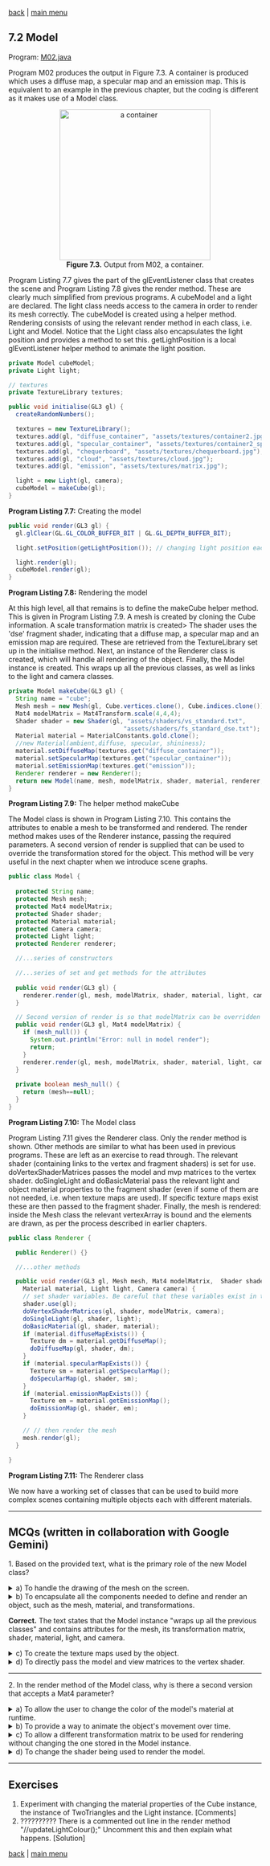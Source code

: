 [back](ch7.md) | [main menu](../README.md)
 
## 7.2 Model

Program: [M02.java](/ch7_classes/ch7_2_model)

Program M02 produces the output in Figure 7.3. A container is produced which uses a diffuse map, a specular map and an emission map. This is equivalent to an example in the previous chapter, but the coding is different as it makes use of a Model class.

<p align="center">
  <img src="ch7_img/ch7_2_model.png" alt="a container" width="300"><br>
  <strong>Figure 7.3.</strong> Output from M02, a container.
</p>

Program Listing 7.7 gives the part of the glEventListener class that creates the scene and Program Listing 7.8 gives the render method. These are clearly much simplified from previous programs. A cubeModel and a light are declared. The light class needs access to the camera in order to render its mesh correctly. The cubeModel is created using a helper method. Rendering consists of using the relevant render method in each class, i.e. Light and Model. Notice that the Light class also encapsulates the light position and provides a method to set this. getLightPosition is a local glEventListener helper method to animate the light position.

```java
private Model cubeModel;
private Light light;

// textures
private TextureLibrary textures;

public void initialise(GL3 gl) {
  createRandomNumbers();

  textures = new TextureLibrary();
  textures.add(gl, "diffuse_container", "assets/textures/container2.jpg");
  textures.add(gl, "specular_container", "assets/textures/container2_specular.jpg");
  textures.add(gl, "chequerboard", "assets/textures/chequerboard.jpg");
  textures.add(gl, "cloud", "assets/textures/cloud.jpg");
  textures.add(gl, "emission", "assets/textures/matrix.jpg");

  light = new Light(gl, camera);
  cubeModel = makeCube(gl);                             
}
```

**Program Listing 7.7:** Creating the model

```java
public void render(GL3 gl) {
  gl.glClear(GL.GL_COLOR_BUFFER_BIT | GL.GL_DEPTH_BUFFER_BIT);

  light.setPosition(getLightPosition()); // changing light position each frame

  light.render(gl);
  cubeModel.render(gl);
}
```

**Program Listing 7.8:** Rendering the model

At this high level, all that remains is to define the makeCube helper method. This is given in Program Listing 7.9. A mesh is created by cloning the Cube information. A scale transformation matrix is created> The shader uses the 'dse' fragment shader, indicating that a diffuse map, a specular map and an emission map are required. These are retrieved from the TextureLibrary set up in the initialise method. Next, an instance of the Renderer class is created, which will handle all rendering of the object. Finally, the Model instance is created. This wraps up all the previous classes, as well as links to the light and camera classes.

```java
private Model makeCube(GL3 gl) {
  String name = "cube";
  Mesh mesh = new Mesh(gl, Cube.vertices.clone(), Cube.indices.clone());
  Mat4 modelMatrix = Mat4Transform.scale(4,4,4);
  Shader shader = new Shader(gl, "assets/shaders/vs_standard.txt", 
                                "assets/shaders/fs_standard_dse.txt");
  Material material = MaterialConstants.gold.clone(); 
  //new Material(ambient,diffuse, specular, shininess);
  material.setDiffuseMap(textures.get("diffuse_container"));
  material.setSpecularMap(textures.get("specular_container"));
  material.setEmissionMap(textures.get("emission"));
  Renderer renderer = new Renderer();
  return new Model(name, mesh, modelMatrix, shader, material, renderer, light, camera);
}
```

**Program Listing 7.9:** The helper method makeCube


The Model class is shown in Program Listing 7.10. This contains the attributes to enable a mesh to be transformed and rendered. The render method makes uses of the Renderer instance, passing the required parameters. A second version of render is supplied that can be used to override the transformation stored for the object. This method will be very useful in the next chapter when we introduce scene graphs.

```java
public class Model {
  
  protected String name;
  protected Mesh mesh;
  protected Mat4 modelMatrix;
  protected Shader shader;
  protected Material material;
  protected Camera camera;
  protected Light light;
  protected Renderer renderer;

  //...series of constructors

  //...series of set and get methods for the attributes
  
  public void render(GL3 gl) {
    renderer.render(gl, mesh, modelMatrix, shader, material, light, camera);
  }

  // Second version of render is so that modelMatrix can be overridden with a new parameter.  
  public void render(GL3 gl, Mat4 modelMatrix) {
    if (mesh_null()) {
      System.out.println("Error: null in model render");
      return;
    }
    renderer.render(gl, mesh, modelMatrix, shader, material, light, camera);
  } 
  
  private boolean mesh_null() {
    return (mesh==null);
  }
}
```

**Program Listing 7.10:** The Model class

Program Listing 7.11 gives the Renderer class. Only the render method is shown. Other methods are similar to what has been used in previous programs. These are left as an exercise to read through. The relevant shader (containing links to the vertex and fragment shaders) is set for use. doVertexShaderMatrices passes the model and mvp matrices to the vertex shader. doSingleLight and doBasicMaterial pass the relevant light and object material properties to the fragment shader (even if some of them are not needed, i.e. when texture maps are used). If specific texture maps exist these are then passed to the fragment shader. Finally, the mesh is rendered: inside the Mesh class the relevant vertexArray is bound and the elements are drawn, as per the process described in earlier chapters.

```java
public class Renderer {

  public Renderer() {}

  //...other methods

  public void render(GL3 gl, Mesh mesh, Mat4 modelMatrix,  Shader shader, 
    Material material, Light light, Camera camera) {
    // set shader variables. Be careful that these variables exist in the shader
    shader.use(gl);
    doVertexShaderMatrices(gl, shader, modelMatrix, camera);
    doSingleLight(gl, shader, light);
    doBasicMaterial(gl, shader, material);
    if (material.diffuseMapExists()) {
      Texture dm = material.getDiffuseMap();
      doDiffuseMap(gl, shader, dm);
    }
    if (material.specularMapExists()) {
      Texture sm = material.getSpecularMap();
      doSpecularMap(gl, shader, sm);
    }
    if (material.emissionMapExists()) {
      Texture em = material.getEmissionMap();
      doEmissionMap(gl, shader, em);
    }

    // // then render the mesh
    mesh.render(gl);
  }

}
```

**Program Listing 7.11:** The Renderer class

We now have a working set of classes that can be used to build more complex scenes containing multiple objects each with different materials.



---

## MCQs (written in collaboration with Google Gemini)

<p>1. Based on the provided text, what is the primary role of the new Model class?</p>
<details>
<summary>a) To handle the drawing of the mesh on the screen.</summary>
<p><b>Incorrect.</b> The Renderer class is responsible for the actual drawing (rendering) of the mesh.</p>
</details>
<details>
<summary>b) To encapsulate all the components needed to define and render an object, such as the mesh, material, and transformations.</p>
<p><b>Correct.</b> The text states that the Model instance "wraps up all the previous classes" and contains attributes for the mesh, its transformation matrix, shader, material, light, and camera.</p>
</details>
<details>
<summary>c) To create the texture maps used by the object.</summary>
<p><b>Incorrect.</b> The TextureLibrary and Material classes handle the textures, while the Model class just holds a reference to the Material.</p>
</details>
<details>
<summary>d) To directly pass the model and view matrices to the vertex shader.</summary>
<p><b>Incorrect.</b> The Renderer class has a specific method doVertexShaderMatrices for this purpose. The Model class holds the modelMatrix but relies on the Renderer to handle the shader communication.</p>
</details>

---

<p>2. In the render method of the Model class, why is there a second version that accepts a Mat4 parameter?</p>
<details>
<summary>a) To allow the user to change the color of the model's material at runtime.</summary>
<p><b>Incorrect.</b> The parameter is a Mat4 (a matrix), not a color. This parameter is used to change the model's transformation matrix, which affects its position, rotation, and scale.</p>
</details>
<details>
<summary>b) To provide a way to animate the object's movement over time.</summary>
<p><b>Incorrect.</b> While this method could be used in an animation loop, its primary purpose, as stated in the text, is to "override the transformation stored for the object."</p>
</details>
<details>
<summary>c) To allow a different transformation matrix to be used for rendering without changing the one stored in the Model instance.</summary>
<p><b>Correct.</b> The text explains that this second render method can "override the transformation stored for the object," making it useful for things like scene graphs where an object's position might be determined by a parent object's transformation.</p>
</details>
<details>
<summary>d) To change the shader being used to render the model.</summary>
<p><b>Incorrect.</b> The Mat4 parameter is for the model matrix. The shader is a separate attribute of the Model instance and is not affected by this parameter.</p>
</details>

---

## Exercises

1. Experiment with changing the material properties of the Cube instance, the instance of TwoTriangles and the Light instance. [Comments]
2. ?????????? There is a commented out line in the render method "//updateLightColour();" Uncomment this and then explain what happens. [Solution]



[back](ch7.md) | [main menu](../README.md)